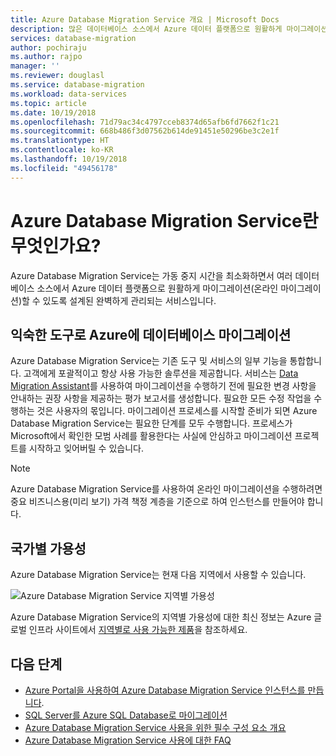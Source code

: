 ```yaml
---
title: Azure Database Migration Service 개요 | Microsoft Docs
description: 많은 데이터베이스 소스에서 Azure 데이터 플랫폼으로 원활하게 마이그레이션을 제공하는 Azure Database Migration Service 개요입니다.
services: database-migration
author: pochiraju
ms.author: rajpo
manager: ''
ms.reviewer: douglasl
ms.service: database-migration
ms.workload: data-services
ms.topic: article
ms.date: 10/19/2018
ms.openlocfilehash: 71d79ac34c4797cceb8374d65afb6fd7662f1c21
ms.sourcegitcommit: 668b486f3d07562b614de91451e50296be3c2e1f
ms.translationtype: HT
ms.contentlocale: ko-KR
ms.lasthandoff: 10/19/2018
ms.locfileid: "49456178"
---
```

# <a name="what-is-the-azure-database-migration-service"></a>Azure Database Migration Service란 무엇인가요?
Azure Database Migration Service는 가동 중지 시간을 최소화하면서 여러 데이터베이스 소스에서 Azure 데이터 플랫폼으로 원활하게 마이그레이션(온라인 마이그레이션)할 수 있도록 설계된 완벽하게 관리되는 서비스입니다.

## <a name="migrate-databases-to-azure-with-familiar-tools"></a>익숙한 도구로 Azure에 데이터베이스 마이그레이션
Azure Database Migration Service는 기존 도구 및 서비스의 일부 기능을 통합합니다. 고객에게 포괄적이고 항상 사용 가능한 솔루션을 제공합니다. 서비스는 [Data Migration Assistant](http://aka.ms/dma)를 사용하여 마이그레이션을 수행하기 전에 필요한 변경 사항을 안내하는 권장 사항을 제공하는 평가 보고서를 생성합니다. 필요한 모든 수정 작업을 수행하는 것은 사용자의 몫입니다. 마이그레이션 프로세스를 시작할 준비가 되면 Azure Database Migration Service는 필요한 단계를 모두 수행합니다. 프로세스가 Microsoft에서 확인한 모범 사례를 활용한다는 사실에 안심하고 마이그레이션 프로젝트를 시작하고 잊어버릴 수 있습니다.

> [!NOTE]
> Azure Database Migration Service를 사용하여 온라인 마이그레이션을 수행하려면 중요 비즈니스용(미리 보기) 가격 책정 계층을 기준으로 하여 인스턴스를 만들어야 합니다.

## <a name="regional-availability"></a>국가별 가용성
Azure Database Migration Service는 현재 다음 지역에서 사용할 수 있습니다.

![Azure Database Migration Service 지역별 가용성](media\overview\dms-regional-availability1.png)

Azure Database Migration Service의 지역별 가용성에 대한 최신 정보는 Azure 글로벌 인프라 사이트에서 [지역별로 사용 가능한 제품](https://azure.microsoft.com/global-infrastructure/services/)을 참조하세요.

## <a name="next-steps"></a>다음 단계
- [Azure Portal을 사용하여 Azure Database Migration Service 인스턴스를 만듭니다](quickstart-create-data-migration-service-portal.md).
- [SQL Server를 Azure SQL Database로 마이그레이션](tutorial-sql-server-to-azure-sql.md)
- [Azure Database Migration Service 사용을 위한 필수 구성 요소 개요](pre-reqs.md)
- [Azure Database Migration Service 사용에 대한 FAQ](faq.md)
